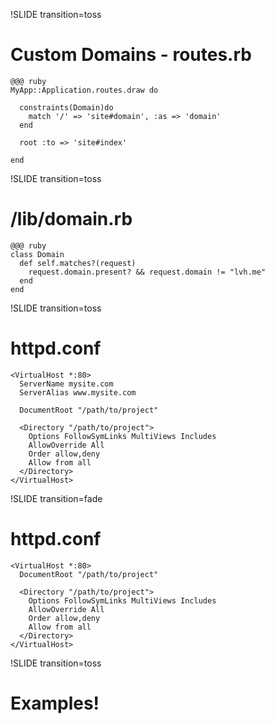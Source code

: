 !SLIDE transition=toss

# Custom Domains - routes.rb #

	@@@ ruby
	MyApp::Application.routes.draw do

	  constraints(Domain)do
	    match '/' => 'site#domain', :as => 'domain'
	  end

	  root :to => 'site#index'

	end

!SLIDE transition=toss

# /lib/domain.rb #

	@@@ ruby
	class Domain
	  def self.matches?(request)
	    request.domain.present? && request.domain != "lvh.me"
	  end
	end

!SLIDE transition=toss

# httpd.conf #

	<VirtualHost *:80>
	  ServerName mysite.com
	  ServerAlias www.mysite.com

	  DocumentRoot "/path/to/project"

	  <Directory "/path/to/project">
	    Options FollowSymLinks MultiViews Includes
	    AllowOverride All
	    Order allow,deny
	    Allow from all
	  </Directory>
	</VirtualHost>

!SLIDE transition=fade

# httpd.conf #

	<VirtualHost *:80>
	  DocumentRoot "/path/to/project"

	  <Directory "/path/to/project">
	    Options FollowSymLinks MultiViews Includes
	    AllowOverride All
	    Order allow,deny
	    Allow from all
	  </Directory>
	</VirtualHost>

!SLIDE transition=toss

# Examples! #